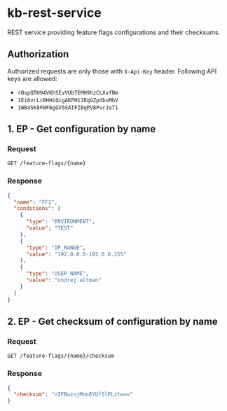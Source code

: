 # kb-rest-service

REST service providing feature flags configurations and their checksums.

## Authorization

Authorized requests are only those with `X-Api-Key` header. Following API keys are allowed:

- `rBspQTH94VKhSEvVUbTEMH9hzCLXvfNm`
- `1Ei6vrLcBHHiQigAKPH11RqGZpdbuMbV`
- `1W84SK8FWF6gGV5SATFZ8qPV8PvrJo71`

## 1. EP - Get configuration by name

### Request
```
GET /feature-flags/{name}
```

### Response
```json
{
  "name": "FF1",
  "conditions": [
    {
      "type": "ENVIRONMENT",
      "value": "TEST"
    },
    {
      "type": "IP_RANGE",
      "value": "192.0.0.0-192.0.0.255"
    },
    {
      "type": "USER_NAME",
      "value": "ondrej.altman"
    }
  ]
}
```

## 2. EP - Get checksum of configuration by name

### Request
```
GET /feature-flags/{name}/checksum
```

### Response
```json
{
  "checksum": "nIFBuzojMonEYUfSlPLztw=="
}
```